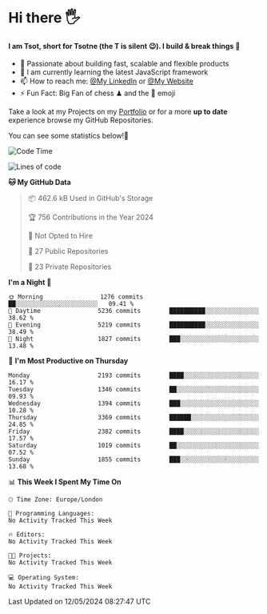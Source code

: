 # Hi there :raised_hand_with_fingers_splayed:
#### I am Tsot, short for Tsotne (the T is silent :wink:). I build & break things :space_invader:
- :telescope: Passionate about building fast, scalable and flexible products
- :seedling: I am currently learning the latest JavaScript framework 
- :mailbox: How to reach me: [@My LinkedIn](https://www.linkedin.com/in/tsotne-gvadzabia/) or [@My Website](https://tsotne.co.uk/contact)
- :zap: Fun Fact: Big Fan of chess ♟ and the 👾 emoji

Take a look at my Projects on my [Portfolio](https://tsotne.co.uk/) or for a more **up to date** experience browse my GitHub Repositories.

You can see some statistics below!:space_invader:
<!--START_SECTION:waka-->
![Code Time](http://img.shields.io/badge/Code%20Time-761%20hrs%202%20mins-blue)

![Lines of code](https://img.shields.io/badge/From%20Hello%20World%20I%27ve%20Written-5.6%20million%20lines%20of%20code-blue)

**🐱 My GitHub Data** 

> 📦 462.6 kB Used in GitHub's Storage 
 > 
> 🏆 756 Contributions in the Year 2024
 > 
> 🚫 Not Opted to Hire
 > 
> 📜 27 Public Repositories 
 > 
> 🔑 23 Private Repositories 
 > 
**I'm a Night 🦉** 

```text
🌞 Morning                1276 commits        ██░░░░░░░░░░░░░░░░░░░░░░░   09.41 % 
🌆 Daytime                5236 commits        ██████████░░░░░░░░░░░░░░░   38.62 % 
🌃 Evening                5219 commits        ██████████░░░░░░░░░░░░░░░   38.49 % 
🌙 Night                  1827 commits        ███░░░░░░░░░░░░░░░░░░░░░░   13.48 % 
```
📅 **I'm Most Productive on Thursday** 

```text
Monday                   2193 commits        ████░░░░░░░░░░░░░░░░░░░░░   16.17 % 
Tuesday                  1346 commits        ██░░░░░░░░░░░░░░░░░░░░░░░   09.93 % 
Wednesday                1394 commits        ███░░░░░░░░░░░░░░░░░░░░░░   10.28 % 
Thursday                 3369 commits        ██████░░░░░░░░░░░░░░░░░░░   24.85 % 
Friday                   2382 commits        ████░░░░░░░░░░░░░░░░░░░░░   17.57 % 
Saturday                 1019 commits        ██░░░░░░░░░░░░░░░░░░░░░░░   07.52 % 
Sunday                   1855 commits        ███░░░░░░░░░░░░░░░░░░░░░░   13.68 % 
```


📊 **This Week I Spent My Time On** 

```text
🕑︎ Time Zone: Europe/London

💬 Programming Languages: 
No Activity Tracked This Week

🔥 Editors: 
No Activity Tracked This Week

🐱‍💻 Projects: 
No Activity Tracked This Week

💻 Operating System: 
No Activity Tracked This Week
```


 Last Updated on 12/05/2024 08:27:47 UTC
<!--END_SECTION:waka-->

